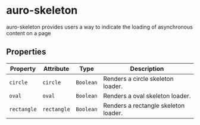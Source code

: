 # auro-skeleton

auro-skeleton provides users a way to indicate the loading of asynchronous content on a page

## Properties

| Property    | Attribute   | Type      | Description                          |
|-------------|-------------|-----------|--------------------------------------|
| `circle`    | `circle`    | `Boolean` | Renders a circle skeleton loader.    |
| `oval`      | `oval`      | `Boolean` | Renders a oval skeleton loader.      |
| `rectangle` | `rectangle` | `Boolean` | Renders a rectangle skeleton loader. |
